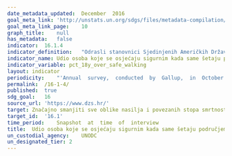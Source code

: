 ```yaml
---	
date_metadata_updated:	December  2016
goal_meta_link:	'http://unstats.un.org/sdgs/files/metadata-compilation/Metadata-Goal-16.pdf'
goal_meta_link_page:	10
graph_title:	null
has_metadata:	false
indicator:	16.1.4
indicator_definition:	"Odrasli stanovnici Sjedinjenih Američkih Država koji odgovore „Da“ na sljedeće pitanje: „Da li blizu naselja u kojem živite postoji područje, udaljeno unutar milje, gdje bi Vas bilo strah hodati sam navečer?“"
indicator_name:	Udio osoba koje se osjećaju sigurnim kada same šetaju područjem u kojem žive
indicator_variable:	pct_18y_over_safe_walking
layout:	indicator
periodicity:	"'Annual  survey,  conducted  by  Gallup,  in  October  of  each  year'"
permalink:	/16-1-4/
published:	true
sdg_goal:	16
source_url:	'https://www.dzs.hr/'
target:	Značajno smanjiti sve oblike nasilja i povezanih stopa smrtnosti posvuda.
target_id:	'16.1'
time_period:	Snapshot  at  time  of  interview
title:	Udio osoba koje se osjećaju sigurnim kada same šetaju područjem u kojem žive
un_custodial_agency:	UNODC
un_designated_tier:	2
---	
```

